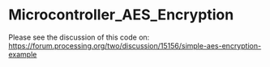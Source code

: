 # Microcontroller_AES_Encryption

Please see the discussion of this code on:  https://forum.processing.org/two/discussion/15156/simple-aes-encryption-example

